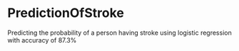 # PredictionOfStroke
Predicting the probability of a person having stroke using logistic regression with accuracy of 87.3%
